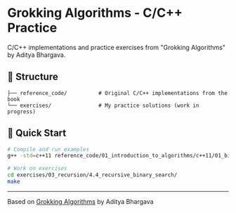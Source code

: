 # Grokking Algorithms - C/C++ Practice

C/C++ implementations and practice exercises from "Grokking Algorithms" by Aditya Bhargava.

## 📁 Structure

```
├── reference_code/          # Original C/C++ implementations from the book
└── exercises/               # My practice solutions (work in progress)
```

## 🚀 Quick Start

```bash
# Compile and run examples
g++ -std=c++11 reference_code/01_introduction_to_algorithms/c++11/01_binary_search.cpp -o binary_search

# Work on exercises
cd exercises/03_recursion/4.4_recursive_binary_search/
make
```

---

Based on [Grokking Algorithms](https://www.manning.com/bhargava) by Aditya Bhargava